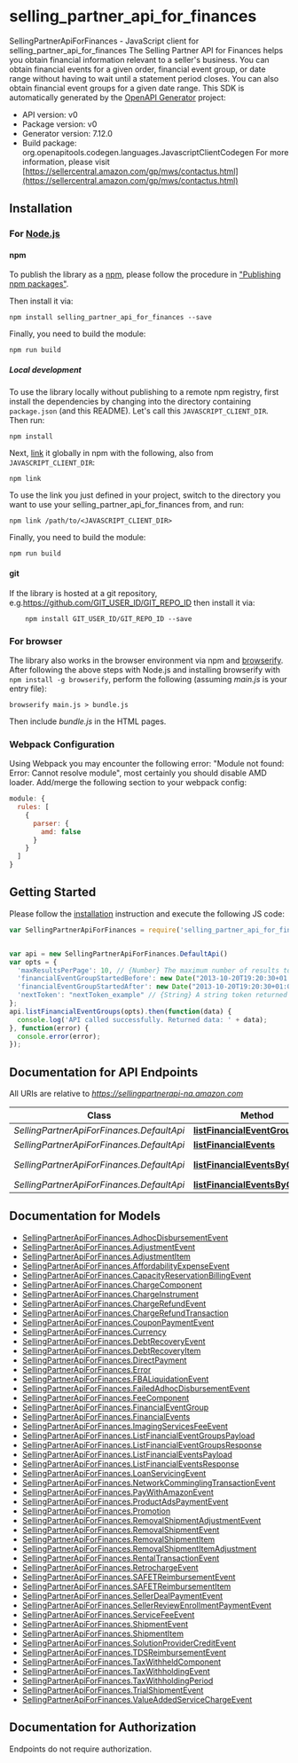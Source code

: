 # selling_partner_api_for_finances

SellingPartnerApiForFinances - JavaScript client for selling_partner_api_for_finances
The Selling Partner API for Finances helps you obtain financial information relevant to a seller's business. You can obtain financial events for a given order, financial event group, or date range without having to wait until a statement period closes. You can also obtain financial event groups for a given date range.
This SDK is automatically generated by the [OpenAPI Generator](https://openapi-generator.tech) project:

- API version: v0
- Package version: v0
- Generator version: 7.12.0
- Build package: org.openapitools.codegen.languages.JavascriptClientCodegen
For more information, please visit [https://sellercentral.amazon.com/gp/mws/contactus.html](https://sellercentral.amazon.com/gp/mws/contactus.html)

## Installation

### For [Node.js](https://nodejs.org/)

#### npm

To publish the library as a [npm](https://www.npmjs.com/), please follow the procedure in ["Publishing npm packages"](https://docs.npmjs.com/getting-started/publishing-npm-packages).

Then install it via:

```shell
npm install selling_partner_api_for_finances --save
```

Finally, you need to build the module:

```shell
npm run build
```

##### Local development

To use the library locally without publishing to a remote npm registry, first install the dependencies by changing into the directory containing `package.json` (and this README). Let's call this `JAVASCRIPT_CLIENT_DIR`. Then run:

```shell
npm install
```

Next, [link](https://docs.npmjs.com/cli/link) it globally in npm with the following, also from `JAVASCRIPT_CLIENT_DIR`:

```shell
npm link
```

To use the link you just defined in your project, switch to the directory you want to use your selling_partner_api_for_finances from, and run:

```shell
npm link /path/to/<JAVASCRIPT_CLIENT_DIR>
```

Finally, you need to build the module:

```shell
npm run build
```

#### git

If the library is hosted at a git repository, e.g.https://github.com/GIT_USER_ID/GIT_REPO_ID
then install it via:

```shell
    npm install GIT_USER_ID/GIT_REPO_ID --save
```

### For browser

The library also works in the browser environment via npm and [browserify](http://browserify.org/). After following
the above steps with Node.js and installing browserify with `npm install -g browserify`,
perform the following (assuming *main.js* is your entry file):

```shell
browserify main.js > bundle.js
```

Then include *bundle.js* in the HTML pages.

### Webpack Configuration

Using Webpack you may encounter the following error: "Module not found: Error:
Cannot resolve module", most certainly you should disable AMD loader. Add/merge
the following section to your webpack config:

```javascript
module: {
  rules: [
    {
      parser: {
        amd: false
      }
    }
  ]
}
```

## Getting Started

Please follow the [installation](#installation) instruction and execute the following JS code:

```javascript
var SellingPartnerApiForFinances = require('selling_partner_api_for_finances');


var api = new SellingPartnerApiForFinances.DefaultApi()
var opts = {
  'maxResultsPerPage': 10, // {Number} The maximum number of results to return per page. If the response exceeds the maximum number of transactions or 10 MB, the API responds with 'InvalidInput'.
  'financialEventGroupStartedBefore': new Date("2013-10-20T19:20:30+01:00"), // {Date} A date used for selecting financial event groups that opened before (but not at) a specified date and time, in [ISO 8601](https://developer-docs.amazon.com/sp-api/docs/iso-8601) format. The date-time  must be later than FinancialEventGroupStartedAfter and no later than two minutes before the request was submitted. If FinancialEventGroupStartedAfter and FinancialEventGroupStartedBefore are more than 180 days apart, no financial event groups are returned.
  'financialEventGroupStartedAfter': new Date("2013-10-20T19:20:30+01:00"), // {Date} A date used for selecting financial event groups that opened after (or at) a specified date and time, in [ISO 8601](https://developer-docs.amazon.com/sp-api/docs/iso-8601) format. The date-time must be no later than two minutes before the request was submitted.
  'nextToken': "nextToken_example" // {String} A string token returned in the response of your previous request.
};
api.listFinancialEventGroups(opts).then(function(data) {
  console.log('API called successfully. Returned data: ' + data);
}, function(error) {
  console.error(error);
});


```

## Documentation for API Endpoints

All URIs are relative to *https://sellingpartnerapi-na.amazon.com*

Class | Method | HTTP request | Description
------------ | ------------- | ------------- | -------------
*SellingPartnerApiForFinances.DefaultApi* | [**listFinancialEventGroups**](docs/DefaultApi.md#listFinancialEventGroups) | **GET** /finances/v0/financialEventGroups | 
*SellingPartnerApiForFinances.DefaultApi* | [**listFinancialEvents**](docs/DefaultApi.md#listFinancialEvents) | **GET** /finances/v0/financialEvents | 
*SellingPartnerApiForFinances.DefaultApi* | [**listFinancialEventsByGroupId**](docs/DefaultApi.md#listFinancialEventsByGroupId) | **GET** /finances/v0/financialEventGroups/{eventGroupId}/financialEvents | 
*SellingPartnerApiForFinances.DefaultApi* | [**listFinancialEventsByOrderId**](docs/DefaultApi.md#listFinancialEventsByOrderId) | **GET** /finances/v0/orders/{orderId}/financialEvents | 


## Documentation for Models

 - [SellingPartnerApiForFinances.AdhocDisbursementEvent](docs/AdhocDisbursementEvent.md)
 - [SellingPartnerApiForFinances.AdjustmentEvent](docs/AdjustmentEvent.md)
 - [SellingPartnerApiForFinances.AdjustmentItem](docs/AdjustmentItem.md)
 - [SellingPartnerApiForFinances.AffordabilityExpenseEvent](docs/AffordabilityExpenseEvent.md)
 - [SellingPartnerApiForFinances.CapacityReservationBillingEvent](docs/CapacityReservationBillingEvent.md)
 - [SellingPartnerApiForFinances.ChargeComponent](docs/ChargeComponent.md)
 - [SellingPartnerApiForFinances.ChargeInstrument](docs/ChargeInstrument.md)
 - [SellingPartnerApiForFinances.ChargeRefundEvent](docs/ChargeRefundEvent.md)
 - [SellingPartnerApiForFinances.ChargeRefundTransaction](docs/ChargeRefundTransaction.md)
 - [SellingPartnerApiForFinances.CouponPaymentEvent](docs/CouponPaymentEvent.md)
 - [SellingPartnerApiForFinances.Currency](docs/Currency.md)
 - [SellingPartnerApiForFinances.DebtRecoveryEvent](docs/DebtRecoveryEvent.md)
 - [SellingPartnerApiForFinances.DebtRecoveryItem](docs/DebtRecoveryItem.md)
 - [SellingPartnerApiForFinances.DirectPayment](docs/DirectPayment.md)
 - [SellingPartnerApiForFinances.Error](docs/Error.md)
 - [SellingPartnerApiForFinances.FBALiquidationEvent](docs/FBALiquidationEvent.md)
 - [SellingPartnerApiForFinances.FailedAdhocDisbursementEvent](docs/FailedAdhocDisbursementEvent.md)
 - [SellingPartnerApiForFinances.FeeComponent](docs/FeeComponent.md)
 - [SellingPartnerApiForFinances.FinancialEventGroup](docs/FinancialEventGroup.md)
 - [SellingPartnerApiForFinances.FinancialEvents](docs/FinancialEvents.md)
 - [SellingPartnerApiForFinances.ImagingServicesFeeEvent](docs/ImagingServicesFeeEvent.md)
 - [SellingPartnerApiForFinances.ListFinancialEventGroupsPayload](docs/ListFinancialEventGroupsPayload.md)
 - [SellingPartnerApiForFinances.ListFinancialEventGroupsResponse](docs/ListFinancialEventGroupsResponse.md)
 - [SellingPartnerApiForFinances.ListFinancialEventsPayload](docs/ListFinancialEventsPayload.md)
 - [SellingPartnerApiForFinances.ListFinancialEventsResponse](docs/ListFinancialEventsResponse.md)
 - [SellingPartnerApiForFinances.LoanServicingEvent](docs/LoanServicingEvent.md)
 - [SellingPartnerApiForFinances.NetworkComminglingTransactionEvent](docs/NetworkComminglingTransactionEvent.md)
 - [SellingPartnerApiForFinances.PayWithAmazonEvent](docs/PayWithAmazonEvent.md)
 - [SellingPartnerApiForFinances.ProductAdsPaymentEvent](docs/ProductAdsPaymentEvent.md)
 - [SellingPartnerApiForFinances.Promotion](docs/Promotion.md)
 - [SellingPartnerApiForFinances.RemovalShipmentAdjustmentEvent](docs/RemovalShipmentAdjustmentEvent.md)
 - [SellingPartnerApiForFinances.RemovalShipmentEvent](docs/RemovalShipmentEvent.md)
 - [SellingPartnerApiForFinances.RemovalShipmentItem](docs/RemovalShipmentItem.md)
 - [SellingPartnerApiForFinances.RemovalShipmentItemAdjustment](docs/RemovalShipmentItemAdjustment.md)
 - [SellingPartnerApiForFinances.RentalTransactionEvent](docs/RentalTransactionEvent.md)
 - [SellingPartnerApiForFinances.RetrochargeEvent](docs/RetrochargeEvent.md)
 - [SellingPartnerApiForFinances.SAFETReimbursementEvent](docs/SAFETReimbursementEvent.md)
 - [SellingPartnerApiForFinances.SAFETReimbursementItem](docs/SAFETReimbursementItem.md)
 - [SellingPartnerApiForFinances.SellerDealPaymentEvent](docs/SellerDealPaymentEvent.md)
 - [SellingPartnerApiForFinances.SellerReviewEnrollmentPaymentEvent](docs/SellerReviewEnrollmentPaymentEvent.md)
 - [SellingPartnerApiForFinances.ServiceFeeEvent](docs/ServiceFeeEvent.md)
 - [SellingPartnerApiForFinances.ShipmentEvent](docs/ShipmentEvent.md)
 - [SellingPartnerApiForFinances.ShipmentItem](docs/ShipmentItem.md)
 - [SellingPartnerApiForFinances.SolutionProviderCreditEvent](docs/SolutionProviderCreditEvent.md)
 - [SellingPartnerApiForFinances.TDSReimbursementEvent](docs/TDSReimbursementEvent.md)
 - [SellingPartnerApiForFinances.TaxWithheldComponent](docs/TaxWithheldComponent.md)
 - [SellingPartnerApiForFinances.TaxWithholdingEvent](docs/TaxWithholdingEvent.md)
 - [SellingPartnerApiForFinances.TaxWithholdingPeriod](docs/TaxWithholdingPeriod.md)
 - [SellingPartnerApiForFinances.TrialShipmentEvent](docs/TrialShipmentEvent.md)
 - [SellingPartnerApiForFinances.ValueAddedServiceChargeEvent](docs/ValueAddedServiceChargeEvent.md)


## Documentation for Authorization

Endpoints do not require authorization.


